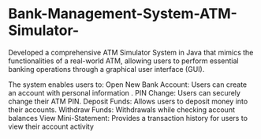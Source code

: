 # Bank-Management-System-ATM-Simulator-
Developed a comprehensive ATM Simulator System in Java that mimics the  functionalities of a real-world ATM, allowing users to perform essential banking  operations through a graphical user interface (GUI). 

The system enables users to: 
Open New Bank Account: Users can create an account with personal information . 
PIN Change: Users can securely change their ATM PIN. 
Deposit Funds: Allows users to deposit money into their accounts. 
Withdraw Funds: Withdrawals while checking account balances 
View Mini-Statement: Provides a transaction history for users to view their account 
activity
